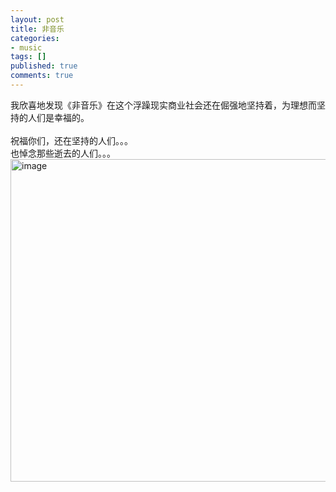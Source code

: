 ```yaml
---
layout: post
title: 非音乐
categories:
- music
tags: []
published: true
comments: true
---
```

<p>我欣喜地发现《非音乐》在这个浮躁现实商业社会还在倔强地坚持着，为理想而坚持的人们是幸福的。<br /><br />祝福你们，还在坚持的人们。。。<br />也悼念那些逝去的人们。。。<br /><a href="http://images.blogcn.com/2007/3/4/6/walkerwang,20070304113055.jpg" target="_blank"><img alt="image" src="http://images.blogcn.com/2007/3/4/6/walkerwang,20070304113055.jpg" width="516" border="0" /></a>&nbsp;</p>

